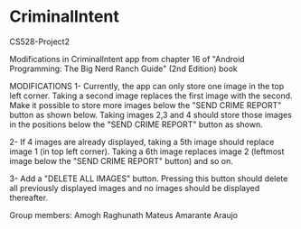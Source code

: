 # CriminalIntent
CS528-Project2

Modifications in CriminalIntent app from chapter 16 of "Android Programming: The Big Nerd Ranch Guide" (2nd Edition) book


MODIFICATIONS
1- Currently, the app can only store one image in the top left corner. Taking a second image replaces the first image with the second. Make it possible to store more images below the "SEND CRIME REPORT" button as shown below. Taking images 2,3 and 4 should store those images in the positions below the "SEND CRIME REPORT" button as shown.

2- If 4 images are already displayed, taking a 5th image should replace image 1 (in top left corner). Taking a 6th image replaces image 2 (leftmost image below the "SEND CRIME REPORT" button) and so on.

3- Add a "DELETE ALL IMAGES" button. Pressing this button should delete all previously displayed images and no images should be displayed thereafter. 


Group members:
Amogh Raghunath
Mateus Amarante Araujo
